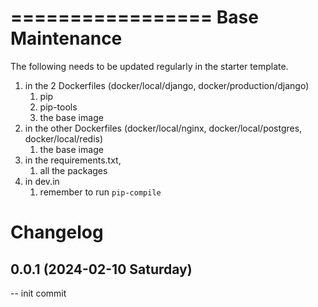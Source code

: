 =================
Base Maintenance
=================

The following needs to be updated regularly in the starter template.

1. in the 2 Dockerfiles (docker/local/django, docker/production/django)
    1. pip
    2. pip-tools
    3. the base image
2. in the other Dockerfiles (docker/local/nginx, docker/local/postgres, docker/local/redis)
    1. the base image
3. in the requirements.txt,
    1. all the packages
4. in dev.in
   1. remember to run `pip-compile`

Changelog
=========

0.0.1 (2024-02-10 Saturday)
---------------------------

-- init commit